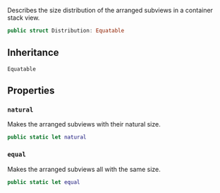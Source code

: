 
Describes the size distribution of the arranged subviews in a container stack view.

``` swift
public struct Distribution: Equatable 
```

## Inheritance

`Equatable`

## Properties

### `natural`

Makes the arranged subviews with their natural size.

``` swift
public static let natural 
```

### `equal`

Makes the arranged subviews all with the same size.

``` swift
public static let equal 
```

